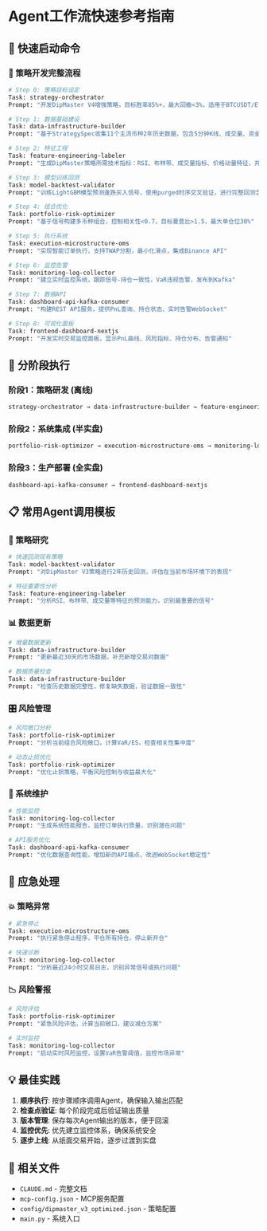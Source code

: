# Agent工作流快速参考指南

## 🚀 快速启动命令

### 🎯 策略开发完整流程

```bash
# Step 0: 策略目标设定
Task: strategy-orchestrator
Prompt: "开发DipMaster V4增强策略，目标胜率85%+，最大回撤<3%，适用于BTCUSDT/ETHUSDT等主流币种"

# Step 1: 数据基础建设  
Task: data-infrastructure-builder
Prompt: "基于StrategySpec收集11个主流币种2年历史数据，包含5分钟K线、成交量、资金费率数据"

# Step 2: 特征工程
Task: feature-engineering-labeler
Prompt: "生成DipMaster策略所需技术指标：RSI、布林带、成交量指标、价格动量特征，并创建15分钟未来收益标签"

# Step 3: 模型训练回测
Task: model-backtest-validator
Prompt: "训练LightGBM模型预测逢跌买入信号，使用purged时序交叉验证，进行完整回测含交易成本"

# Step 4: 组合优化
Task: portfolio-risk-optimizer
Prompt: "基于信号构建多币种组合，控制相关性<0.7，目标夏普比>1.5，最大单仓位30%"

# Step 5: 执行系统
Task: execution-microstructure-oms
Prompt: "实现智能订单执行，支持TWAP分割，最小化滑点，集成Binance API"

# Step 6: 监控告警
Task: monitoring-log-collector
Prompt: "建立实时监控系统，跟踪信号-持仓一致性，VaR违规告警，发布到Kafka"

# Step 7: 数据API
Task: dashboard-api-kafka-consumer
Prompt: "构建REST API服务，提供PnL查询、持仓状态、实时告警WebSocket"

# Step 8: 可视化面板
Task: frontend-dashboard-nextjs
Prompt: "开发实时交易监控面板，显示PnL曲线、风险指标、持仓分布、告警通知"
```

## 🔄 分阶段执行

### 阶段1：策略研发 (离线)
```bash
strategy-orchestrator → data-infrastructure-builder → feature-engineering-labeler → model-backtest-validator
```

### 阶段2：系统集成 (半实盘)
```bash
portfolio-risk-optimizer → execution-microstructure-oms → monitoring-log-collector
```

### 阶段3：生产部署 (全实盘)
```bash
dashboard-api-kafka-consumer → frontend-dashboard-nextjs
```

## 📋 常用Agent调用模板

### 🧪 策略研究
```bash
# 快速回测现有策略
Task: model-backtest-validator
Prompt: "对DipMaster V3策略进行2年历史回测，评估在当前市场环境下的表现"

# 特征重要性分析
Task: feature-engineering-labeler  
Prompt: "分析RSI、布林带、成交量等特征的预测能力，识别最重要的信号"
```

### 📊 数据更新
```bash
# 增量数据更新
Task: data-infrastructure-builder
Prompt: "更新最近30天的市场数据，补充新增交易对数据"

# 数据质量检查
Task: data-infrastructure-builder
Prompt: "检查历史数据完整性，修复缺失数据，验证数据一致性"
```

### 🎛️ 风险管理
```bash
# 风险敞口分析
Task: portfolio-risk-optimizer
Prompt: "分析当前组合风险敞口，计算VaR/ES，检查相关性集中度"

# 动态止损优化
Task: portfolio-risk-optimizer  
Prompt: "优化止损策略，平衡风险控制与收益最大化"
```

### 🔧 系统维护
```bash
# 性能监控
Task: monitoring-log-collector
Prompt: "生成系统性能报告，监控订单执行质量，识别潜在问题"

# API服务优化
Task: dashboard-api-kafka-consumer
Prompt: "优化数据查询性能，增加新的API端点，改进WebSocket稳定性"
```

## 🚨 应急处理

### 💥 策略异常
```bash
# 紧急停止
Task: execution-microstructure-oms
Prompt: "执行紧急停止程序，平仓所有持仓，停止新开仓"

# 快速诊断
Task: monitoring-log-collector
Prompt: "分析最近24小时交易日志，识别异常信号或执行问题"
```

### 📉 风险警报
```bash
# 风险评估
Task: portfolio-risk-optimizer
Prompt: "紧急风险评估，计算当前敞口，建议减仓方案"

# 实时监控
Task: monitoring-log-collector
Prompt: "启动实时风险监控，设置VaR告警阈值，监控市场异常"
```

## 💡 最佳实践

1. **顺序执行**: 按步骤顺序调用Agent，确保输入输出匹配
2. **检查点验证**: 每个阶段完成后验证输出质量
3. **版本管理**: 保存每次Agent输出的版本，便于回滚
4. **监控优先**: 优先建立监控体系，确保系统安全
5. **逐步上线**: 从纸面交易开始，逐步过渡到实盘

## 🔗 相关文件
- `CLAUDE.md` - 完整文档
- `mcp-config.json` - MCP服务配置  
- `config/dipmaster_v3_optimized.json` - 策略配置
- `main.py` - 系统入口